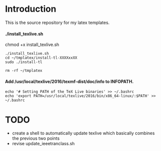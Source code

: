 Introduction
============

This is the source repository for my latex templates.


#### ./install_texlive.sh

chmod +x install_texlive.sh 

```
./install_texlive.sh
cd ~/tmplatex/install-tl-XXXXxxXX
sudo ./install-tl
```
```
rm -rf ~/tmplatex
```


#### Add /usr/local/texlive/2016/texmf-dist/doc/info to INFOPATH.

```
echo '# Setting PATH of the TeX Live binaries' >> ~/.bashrc
echo 'export PATH=/usr/local/texlive/2016/bin/x86_64-linux/:$PATH' >> ~/.bashrc
```



# TODO
* create a shell to automatically update texlive which basically combines the
previous two points
* revise update_ieeetranclass.sh
